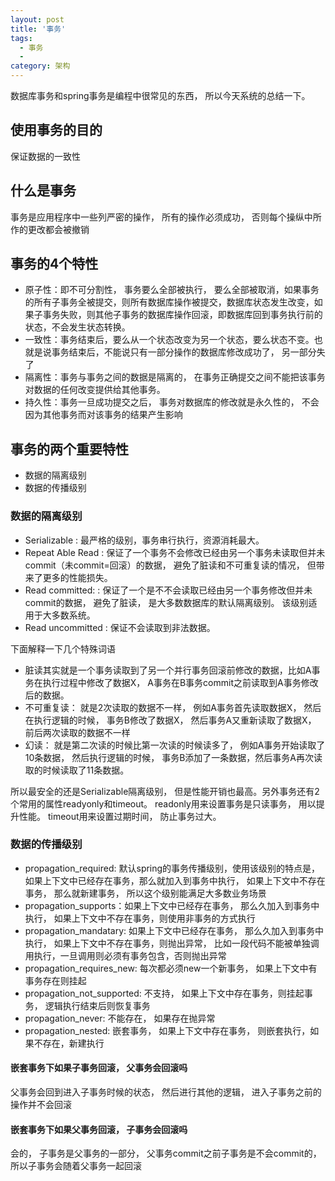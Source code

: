 ```yaml
---
layout: post
title: '事务'
tags:
  - 事务
  -
category: 架构
---
```

数据库事务和spring事务是编程中很常见的东西， 所以今天系统的总结一下。

<!--more-->
## 使用事务的目的
保证数据的一致性

## 什么是事务
事务是应用程序中一些列严密的操作， 所有的操作必须成功， 否则每个操纵中所作的更改都会被撤销

## 事务的4个特性

* 原子性：即不可分割性， 事务要么全部被执行， 要么全部被取消，如果事务的所有子事务全被提交，则所有数据库操作被提交，数据库状态发生改变，如果子事务失败，则其他子事务的数据库操作回滚，即数据库回到事务执行前的状态，不会发生状态转换。
* 一致性：事务结束后，要么从一个状态改变为另一个状态，要么状态不变。也就是说事务结束后，不能说只有一部分操作的数据库修改成功了， 另一部分失了
* 隔离性：事务与事务之间的数据是隔离的， 在事务正确提交之间不能把该事务对数据的任何改变提供给其他事务。
* 持久性：事务一旦成功提交之后， 事务对数据库的修改就是永久性的， 不会因为其他事务而对该事务的结果产生影响

## 事务的两个重要特性

* 数据的隔离级别
* 数据的传播级别

### 数据的隔离级别

* Serializable     : 最严格的级别，事务串行执行，资源消耗最大。
* Repeat Able Read : 保证了一个事务不会修改已经由另一个事务未读取但并未commit（未commit=回滚）的数据， 避免了脏读和不可重复读的情况， 但带来了更多的性能损失。
* Read committed:  : 保证了一个是不不会读取已经由另一个事务修改但并未commit的数据， 避免了脏读， 是大多数数据库的默认隔离级别。 该级别适用于大多数系统。
* Read uncommitted : 保证不会读取到非法数据。

下面解释一下几个特殊词语

* 脏读其实就是一个事务读取到了另一个并行事务回滚前修改的数据，比如A事务在执行过程中修改了数据X， A事务在B事务commit之前读取到A事务修改后的数据。
* 不可重复读： 就是2次读取的数据不一样， 例如A事务首先读取数据X， 然后在执行逻辑的时候， 事务B修改了数据X， 然后事务A又重新读取了数据X， 前后两次读取的数据不一样
* 幻读： 就是第二次读的时候比第一次读的时候读多了， 例如A事务开始读取了10条数据， 然后执行逻辑的时候， 事务B添加了一条数据，然后事务A再次读取的时候读取了11条数据。

所以最安全的还是Serializable隔离级别， 但是性能开销也最高。另外事务还有2个常用的属性readyonly和timeout。
readonly用来设置事务是只读事务， 用以提升性能。
timeout用来设置过期时间， 防止事务过大。

### 数据的传播级别

* propagation_required: 默认spring的事务传播级别，使用该级别的特点是， 如果上下文中已经存在事务，那么就加入到事务中执行， 如果上下文中不存在事务， 那么就新建事务， 所以这个级别能满足大多数业务场景
* propagation_supports：如果上下文中已经存在事务， 那么久加入到事务中执行， 如果上下文中不存在事务，则使用非事务的方式执行
* propagation_mandatary: 如果上下文中已经存在事务， 那么久加入到事务中执行， 如果上下文中不存在事务，则抛出异常， 比如一段代码不能被单独调用执行，一旦调用则必须有事务包含，否则抛出异常
* propagation_requires_new: 每次都必须new一个新事务， 如果上下文中有事务存在则挂起
* propagation_not_supported: 不支持， 如果上下文中存在事务，则挂起事务， 逻辑执行结束后则恢复事务
* propagation_never: 不能存在， 如果存在抛异常
* propagation_nested: 嵌套事务， 如果上下文中存在事务， 则嵌套执行，如果不存在，新建执行

#### 嵌套事务下如果子事务回滚， 父事务会回滚吗
父事务会回到进入子事务时候的状态，  然后进行其他的逻辑， 进入子事务之前的操作并不会回滚

#### 嵌套事务下如果父事务回滚， 子事务会回滚吗
会的， 子事务是父事务的一部分， 父事务commit之前子事务是不会commit的， 所以子事务会随着父事务一起回滚
